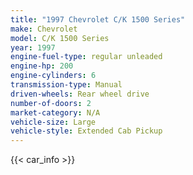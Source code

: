 ```yaml
---
title: "1997 Chevrolet C/K 1500 Series"
make: Chevrolet
model: C/K 1500 Series
year: 1997
engine-fuel-type: regular unleaded
engine-hp: 200
engine-cylinders: 6
transmission-type: Manual
driven-wheels: Rear wheel drive
number-of-doors: 2
market-category: N/A
vehicle-size: Large
vehicle-style: Extended Cab Pickup
---
```


{{< car_info >}}
